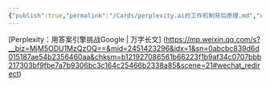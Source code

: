 ```yaml
---
{"publish":true,"permalink":"/Cards/perplexity.ai的工作机制背后原理.md","created":"2025-07-29T23:04:09.553+08:00","modified":"2025-08-15T21:59:57.948+08:00","cssclasses":""}
---
```



[Perplexity：用答案引擎挑战Google | 万字长文]
(https://mp.weixin.qq.com/s?__biz=MjM5ODU1MzQzOQ==&mid=2451423296&idx=1&sn=0abcbc839d6d015187ae54b2356460aa&chksm=b121927086561b66223f1b9af34c0707bbb217303bf9fbe7a7b9306bc3c164c25466b2338a85&scene=21#wechat_redirect)